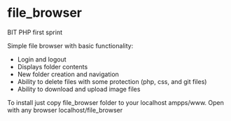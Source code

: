 # file_browser
BIT PHP first sprint 

Simple file browser with basic functionality:
<ul>
<li>Login and logout</li>
<li>Displays folder contents</li>
<li>New folder creation and navigation</li>
<li>Ability to delete files with some protection (php, css, and git files)</li>
<li>Ability to download and upload image files </li>
</ul>
To install just copy file_browser folder to your localhost ampps/www. Open with any browser localhost/file_browser
 
